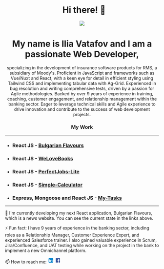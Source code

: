 <h1 align="center">&nbsp; Hi there!&nbsp;👋 </h1>

<p align="center"><img src="https://media.giphy.com/media/v1.Y2lkPTc5MGI3NjExaW1tdGFnYmwwcmV4bWc4NmhiYWluc2ZhaW5va2o4bWVjZnVramVrMiZlcD12MV9pbnRlcm5hbF9naWZfYnlfaWQmY3Q9Zw/3o7budMRwZvNGJ3pyE/giphy.gif" /></p>
<h1 align="center">My name is Ilia Vatafov and I am a passionate Web Developer,</h1>
<p align="center">specializing in the development of insurance software products for RMS, a subsidiary of Moody's. Proficient in JavaScript and frameworks such as Vue/Nuxt and React, with a keen eye for detail in efficient styling using Tailwind CSS and implementing tabular data with Ag-Grid. Experienced in bug resolution and writing comprehensive tests, driven by a passion for Agile methodologies. Backed by over 9 years of experience in training, coaching, customer engagement, and relationship management within the banking sector. Eager to leverage technical skills and Agile experience to drive innovation and contribute to the success of web development projects.</p>

<h3 align="center">My Work</h3>

<hr>

- ### **React JS** - <a name="bulgarian-flavours" href="https://github.com/iliavatafov/Bulgarian-Flavors">Bulgarian Flavours</a>

- ### **React JS** - <a name="welovebooks" href="https://github.com/iliavatafov/welovebooks.online">WeLoveBooks</a>

- ### **React JS** - <a name="perfectjobs-lite" href="https://perfectjobs-lite.netlify.app/">PerfectJobs-Lite</a>

- ### **React JS** - <a name="simple-calculator" href="https://simple-calc-2893d.web.app/">Simple-Calculator</a>

- ### **Express, Mongoose and React JS** - <a name="my-tasks" href="https://my-tasks-2cbca.web.app/">My-Tasks</a>

<hr>

🌱 I'm currently developing my next React application, Bulgarian Flavours, which is a news website. You can see the current state in the links above.

⚡ Fun fact: I have 9 years of experience in the banking sector, including roles as a Relationship Manager, Customer Experience Expert, and experienced Salesforce trainer. I also gained valuable experience in Scrum, Jira/Confluence, and UAT testing while working on the project in the bank to implement a new Omnichannel platform.

📫 How to reach me: [![LinkedIn logo](./l.png)](https://www.linkedin.com/in/ilia-vatafov-517ba3163/) [![Facebook logo](./f.png)](https://www.facebook.com/iliya.vatafov)

